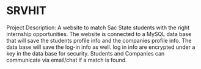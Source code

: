 # SRVHIT
Project Description: A website to match Sac State students with the right internship opportunities. The website is connected to a MySQL data base that will save the students profile info and the companies profile info. The data base will save the log-in info as well. log in info are encrypted under a key in the data base for security. Students and Companies can communicate via email/chat if a match is found. 
